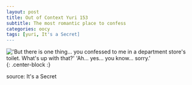 ```yaml
---
layout: post
title: Out of Context Yuri 153
subtitle: The most romantic place to confess
categories: oocy
tags: [yuri, It's a Secret]
---
```



!['But there is one thing... you confessed to me in a department store's toilet. What's up with that?' 'Ah... yes... you know... sorry.'](https://imgur.com/POzDWkx.png){: .center-block :}

source: It's a Secret